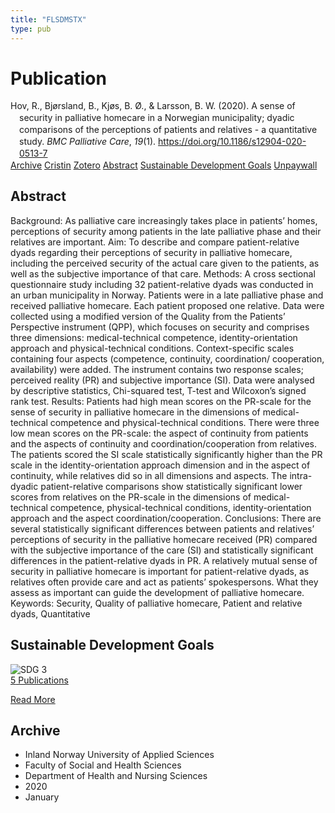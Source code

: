 ```yaml
---
title: "FLSDMSTX"
type: pub
---
```

<h1>Publication</h1>
<article id="csl-bib-container-FLSDMSTX" class="csl-bib-container">
  <div class="csl-bib-body" style="line-height: 1.35; padding-left: 1em; text-indent:-1em;">
  <div class="csl-entry">Hov, R., Bj&#xF8;rsland, B., Kj&#xF8;s, B. &#xD8;., &amp; Larsson, B. W. (2020). A sense of security in palliative homecare in a Norwegian municipality; dyadic comparisons of the perceptions of patients and relatives - a quantitative study. <i>BMC Palliative Care</i>, <i>19</i>(1). <a href="https://doi.org/10.1186/s12904-020-0513-7">https://doi.org/10.1186/s12904-020-0513-7</a></div>
</div>
  <div class="csl-bib-buttons">
    <a href="#taxonomy-article-FLSDMSTX" class="csl-bib-button">Archive</a>
    <a href="https://app.cristin.no/results/show.jsf?id=1771967" alt="Cristin URL" class="csl-bib-button">Cristin</a>
    <a href="http://zotero.org/groups/5402882/items/FLSDMSTX" alt="Zotero URL" class="csl-bib-button">Zotero</a>
    <a href="#abstract-article-FLSDMSTX" class="csl-bib-button">Abstract</a>
    <a href="#sdg-article-FLSDMSTX" class="csl-bib-button">Sustainable Development Goals</a>
    <a href="https://bmcpalliatcare.biomedcentral.com/track/pdf/10.1186/s12904-020-0513-7" class="csl-bib-button">Unpaywall</a>
  </div>
  <div id="csl-bib-meta-container-FLSDMSTX"></div>
</article>
<div id="csl-bib-meta-FLSDMSTX" class="csl-bib-meta">
  <article id="abstract-article-FLSDMSTX" class="abstract-article">
    <h1>Abstract</h1>
    Background: As palliative care increasingly takes place in patients’ homes, perceptions of security among patients in the late palliative phase and their relatives are important. Aim: To describe and compare patient-relative dyads regarding their perceptions of security in palliative homecare, including the perceived security of the actual care given to the patients, as well as the subjective importance of that care. Methods: A cross sectional questionnaire study including 32 patient-relative dyads was conducted in an urban municipality in Norway. Patients were in a late palliative phase and received palliative homecare. Each patient proposed one relative. Data were collected using a modified version of the Quality from the Patients’ Perspective instrument (QPP), which focuses on security and comprises three dimensions: medical-technical competence, identity-orientation approach and physical-technical conditions. Context-specific scales containing four aspects (competence, continuity, coordination/ cooperation, availability) were added. The instrument contains two response scales; perceived reality (PR) and subjective importance (SI). Data were analysed by descriptive statistics, Chi-squared test, T-test and Wilcoxon’s signed rank test. Results: Patients had high mean scores on the PR-scale for the sense of security in palliative homecare in the dimensions of medical-technical competence and physical-technical conditions. There were three low mean scores on the PR-scale: the aspect of continuity from patients and the aspects of continuity and coordination/cooperation from relatives. The patients scored the SI scale statistically significantly higher than the PR scale in the identity-orientation approach dimension and in the aspect of continuity, while relatives did so in all dimensions and aspects. The intra-dyadic patient-relative comparisons show statistically significant lower scores from relatives on the PR-scale in the dimensions of medical-technical competence, physical-technical conditions, identity-orientation approach and the aspect coordination/cooperation. Conclusions: There are several statistically significant differences between patients and relatives’ perceptions of security in the palliative homecare received (PR) compared with the subjective importance of the care (SI) and statistically significant differences in the patient-relative dyads in PR. A relatively mutual sense of security in palliative homecare is important for patient-relative dyads, as relatives often provide care and act as patients’ spokespersons. What they assess as important can guide the development of palliative homecare. Keywords: Security, Quality of palliative homecare, Patient and relative dyads, Quantitative
  </article>
  <article id="sdg-article-FLSDMSTX" class="sdg-article">
    <h1>Sustainable Development Goals</h1>
    <div class="sdg-container"><div id="sdg3" class="sdg"> <img src="{{< params subfolder >}}images/sdg/sdg03_en.png" class="image" alt="SDG 3"> <div class="sdg-overlay"> <a href="{{< params subfolder >}}en/archive/?sdg=3#archive" class="sdg-publication-count"><span>5</span> Publications</a> <p><a href="https://sdgs.un.org/goals/goal3" class="sdg-read-more">Read More</a></p> </div> </div></div>
  </article>
  <article id="taxonomy-article-FLSDMSTX" class="taxonomy-article">
    <h1>Archive</h1>
    <ul>
      <li>Inland Norway University of Applied Sciences</li>
      <li>Faculty of Social and Health Sciences</li>
      <li>Department of Health and Nursing Sciences</li>
      <li>2020</li>
      <li>January</li>
    </ul>
  </article>
</div>
